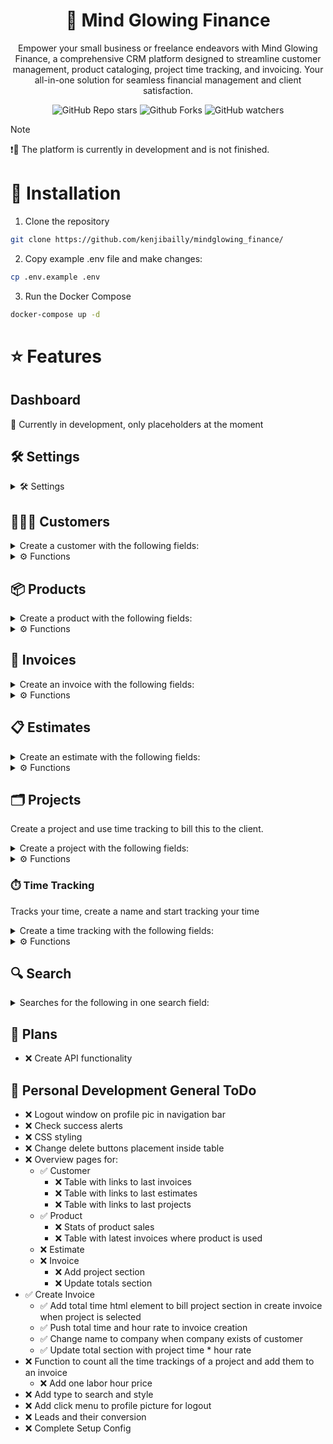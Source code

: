 <div align="center">

# 👔 Mind Glowing Finance

Empower your small business or freelance endeavors with Mind Glowing Finance, a comprehensive CRM platform designed to streamline customer management, product cataloging, project time tracking, and invoicing. Your all-in-one solution for seamless financial management and client satisfaction.

![GitHub Repo stars](https://img.shields.io/github/stars/kenjibailly/mindglowing_finance?style=plastic&logo=github&color=blue)
![Github Forks](https://img.shields.io/github/forks/kenjibailly/mindglowing_finance?style=plastic&logo=github&color=blue)
![GitHub watchers](https://img.shields.io/github/watchers/kenjibailly/mindglowing_finance?style=plastic&logo=github&color=blue)

</div>

> [!NOTE]
> ❗🚧 The platform is currently in development and is not finished.

# 💾 Installation

1. Clone the repository

```bash 
git clone https://github.com/kenjibailly/mindglowing_finance/
```

2. Copy example .env file and make changes:

```bash
cp .env.example .env
```



3. Run the Docker Compose

```bash
docker-compose up -d
```

# ⭐ Features

## Dashboard

🚧 Currently in development, only placeholders at the moment

## 🛠️ Settings
<details>

<summary>🛠️ Settings</summary>

### Account

- ✅ Date Format
- ✅ Time Zone
- ✅ Currency
- ✅ First Name
- ✅ Last Name
- ✅ Email
- ✅ Company Name
- ✅ Street
- ✅ Street 2
- ✅ City
- ✅ State
- ✅ Zip
- ✅ Country

### Customization

- ✅ Invoice Prefix
- ✅ Invoice Separator
- ✅ Estimate Prefix
- ✅ Estimate Separator
- ✅ Items Per Page (pagination)

### Payment Methods

Create a payment method with the following fields:

- ✅ Name
- ✅ Description

### Discounts

Create a discount with the following fields:

- ✅ Name
- ✅ Discount Code
- ✅ Discount total
- ✅ Discount Percentage
- ✅ Description

### Shipping Companies

Create a shipping company with the following fields:

- ✅ Name
- ✅ Description

### Taxes

Create a tax with the following fields:

- ✅ Name
- ✅ Percentage
- ✅ Description

</details>

## 🧑‍🤝‍🧑 Customers

<details>

<summary>Create a customer with the following fields:</summary>
</br>

**Personal Information:**
- ✅ First Name
- ✅ Last Name
- ✅ Email
- ✅ Company
- ✅ Currency

**Shipping and Billing Information**

- ✅ Street
- ✅ Street 2
- ✅ City
- ✅ State
- ✅ Zip
- ✅ Country
- ✅ Option to save billing same as shipping

**Contact Information**

- ✅ Preferred medium of contact
    - Email
    - Discord
    - Telegram
    - Instagram
    - Twitter
    - Other 
- ✅ Contact Medium Username

</details>

<details>

<summary>⚙️ Functions</summary>

- ✅ Create
- ✅ Edit
- ✅ Delete
- ✅ Delete Selected

</details>

## 📦 Products

<details>

<summary>Create a product with the following fields:</summary>

- ✅ Picture
- ✅ Name
- ✅ Price
- ✅ Description

</details>

<details>

<summary>⚙️ Functions</summary>

- ✅ Create
- ✅ Edit
- ✅ Delete
- ✅ Delete Selected

</details>

## 📃 Invoices

<details>

<summary>Create an invoice with the following fields:</summary>

- ✅ Number
- ✅ Customer
- ✅ Product
- ✅ Quantity
- ✅ Option to add another product
- ✅ Add project
- ✅ Add project hour rate
- ✅ Discount
- ✅ Option to add another discount
- ✅ Tax
- ✅ Shipping Amount
- ✅ Shipping Company
- ✅ Paid On Date
- ✅ Paid Amount
- ✅ Payment Method
- ✅ Option to add another payment
- ✅ Description

</details>

<details>

<summary>⚙️ Functions</summary>

- ✅ Create
- ✅ Delete
- ✅ Delete Selected
- ❌ Edit invoice
- ❌ Create a PDF
- ❌ Send the PDF to the client using mailgun

</details>


## 📋 Estimates

<details>

<summary>Create an estimate with the following fields:</summary>

- ❌ Number
- ❌ Customer
- ❌ Product
- ❌ Quantity
- ❌ Option to add another product
- ❌ Discount
- ❌ Option to add another discount
- ❌ Tax
- ❌ Shipping Amount
- ❌ Shipping Company
- ❌ Project time
- ❌ Project hour rate
- ❌ Description

</details>

<details>

<summary>⚙️ Functions</summary>

- ❌ Create
- ❌ Edit
- ❌ Delete
- ❌ Delete Selected
- ❌ Create a PDF
- ❌ Send the PDF to the client using mailgun

</details>

## 🗂️ Projects

Create a project and use time tracking to bill this to the client.

<details>

<summary>Create a project with the following fields:</summary>

- ✅ Name
- ✅ Customer
- ✅ Description

</details>

<details>

<summary>⚙️ Functions</summary>

- ✅ Create
- ✅ Edit
- ✅ Delete
- ✅ Delete Selected

</details>

### ⏱️ Time Tracking

Tracks your time, create a name and start tracking your time

<details>

<summary>Create a time tracking with the following fields:</summary>

- ✅ Name
- ✅ Has start date and time
- ✅ Has stop date and time
- ❌ Custom start/stop date and time input 

</details>

<details>

<summary>⚙️ Functions</summary>

- ✅ Start
- ✅ Stop
- ✅ Delete Selected

</details>

## 🔍 Search

<details>

<summary>Searches for the following in one search field:</summary>
</br>

**Customers**

- ✅ First Name
- ✅ Last Name
- ✅ Email

**Invoices**

- ✅ Number with prefix
- ✅ Description

**Products**

- ✅ Name
- ✅ Description

**Projects**

- ✅ Name
- ✅ Description

</details>

## 🔮 Plans

- ❌ Create API functionality

## 👷 Personal Development General ToDo

- ❌ Logout window on profile pic in navigation bar
- ❌ Check success alerts
- ❌ CSS styling
- ❌ Change delete buttons placement inside table
- ❌ Overview pages for:
    - ✅ Customer
        - ❌ Table with links to last invoices
        - ❌ Table with links to last estimates
        - ❌ Table with links to last projects
    - ✅ Product
        - ❌ Stats of product sales
        - ❌ Table with latest invoices where product is used
    - ❌ Estimate
    - ❌ Invoice
        - ❌ Add project section
        - ❌ Update totals section
- ✅ Create Invoice
    - ✅ Add total time html element to bill project section in create invoice when project is selected
    - ✅ Push total time and hour rate to invoice creation
    - ✅ Change name to company when company exists of customer
    - ✅ Update total section with project time * hour rate
- ❌ Function to count all the time trackings of a project and add them to an invoice
    - ❌ Add one labor hour price
- ❌ Add type to search and style
- ❌ Add click menu to profile picture for logout
- ❌ Leads and their conversion
- ❌ Complete Setup Config
